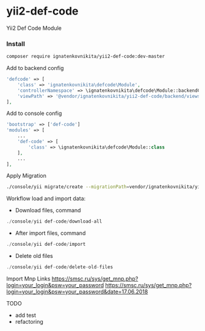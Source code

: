 # yii2-def-code
Yii2 Def Code Module

### Install

```bash
composer require ignatenkovnikita/yii2-def-code:dev-master
```


Add to backend config
```php
'defcode' => [
    'class' => 'ignatenkovnikita\defcode\Module',
    'controllerNamespace' => \ignatenkovnikita\defcode\Module::backendControllerNamespace(),
    'viewPath' => '@vendor/ignatenkovnikita/yii2-def-code/backend/views',
],
```

Add to console config
```php
'bootstrap' => ['def-code']
'modules' => [
    ...
    'def-code' => [
        'class' => \ignatenkovnikita\defcode\Module::class
    ],
    ...
],
```

Apply Migration

```bash
./console/yii migrate/create --migrationPath=vendor/ignatenkovnikita/yii2-def-code/migrations/  
```

Workflow load and import data:
- Download files, command 
 ```php
./console/yii def-code/download-all
```
- After import files, command
```php
./console/yii def-code/import
```
- Delete old files
```php
./console/yii def-code/delete-old-files
```


Import Mnp
Links
https://smsc.ru/sys/get_mnp.php?login=your_login&psw=your_password
https://smsc.ru/sys/get_mnp.php?login=your_login&psw=your_password&date=17.06.2018

TODO
- add test
- refactoring
